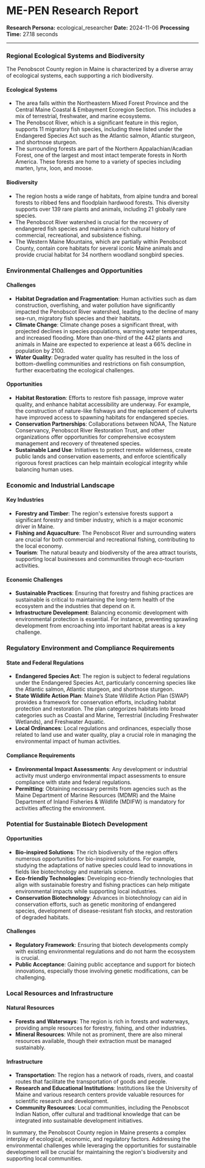# ME-PEN Research Report

**Research Persona:** ecological_researcher
**Date:** 2024-11-06
**Processing Time:** 27.18 seconds

---

### Regional Ecological Systems and Biodiversity

The Penobscot County region in Maine is characterized by a diverse array of ecological systems, each supporting a rich biodiversity.

#### Ecological Systems
- The area falls within the Northeastern Mixed Forest Province and the Central Maine Coastal & Embayment Ecoregion Section. This includes a mix of terrestrial, freshwater, and marine ecosystems.
- The Penobscot River, which is a significant feature in this region, supports 11 migratory fish species, including three listed under the Endangered Species Act such as the Atlantic salmon, Atlantic sturgeon, and shortnose sturgeon.
- The surrounding forests are part of the Northern Appalachian/Acadian Forest, one of the largest and most intact temperate forests in North America. These forests are home to a variety of species including marten, lynx, loon, and moose.

#### Biodiversity
- The region hosts a wide range of habitats, from alpine tundra and boreal forests to ribbed fens and floodplain hardwood forests. This diversity supports over 139 rare plants and animals, including 21 globally rare species.
- The Penobscot River watershed is crucial for the recovery of endangered fish species and maintains a rich cultural history of commercial, recreational, and subsistence fishing.
- The Western Maine Mountains, which are partially within Penobscot County, contain core habitats for several iconic Maine animals and provide crucial habitat for 34 northern woodland songbird species.

### Environmental Challenges and Opportunities

#### Challenges
- **Habitat Degradation and Fragmentation**: Human activities such as dam construction, overfishing, and water pollution have significantly impacted the Penobscot River watershed, leading to the decline of many sea-run, migratory fish species and their habitats.
- **Climate Change**: Climate change poses a significant threat, with projected declines in species populations, warming water temperatures, and increased flooding. More than one-third of the 442 plants and animals in Maine are expected to experience at least a 66% decline in population by 2100.
- **Water Quality**: Degraded water quality has resulted in the loss of bottom-dwelling communities and restrictions on fish consumption, further exacerbating the ecological challenges.

#### Opportunities
- **Habitat Restoration**: Efforts to restore fish passage, improve water quality, and enhance habitat accessibility are underway. For example, the construction of nature-like fishways and the replacement of culverts have improved access to spawning habitats for endangered species.
- **Conservation Partnerships**: Collaborations between NOAA, The Nature Conservancy, Penobscot River Restoration Trust, and other organizations offer opportunities for comprehensive ecosystem management and recovery of threatened species.
- **Sustainable Land Use**: Initiatives to protect remote wilderness, create public lands and conservation easements, and enforce scientifically rigorous forest practices can help maintain ecological integrity while balancing human uses.

### Economic and Industrial Landscape

#### Key Industries
- **Forestry and Timber**: The region's extensive forests support a significant forestry and timber industry, which is a major economic driver in Maine.
- **Fishing and Aquaculture**: The Penobscot River and surrounding waters are crucial for both commercial and recreational fishing, contributing to the local economy.
- **Tourism**: The natural beauty and biodiversity of the area attract tourists, supporting local businesses and communities through eco-tourism activities.

#### Economic Challenges
- **Sustainable Practices**: Ensuring that forestry and fishing practices are sustainable is critical to maintaining the long-term health of the ecosystem and the industries that depend on it.
- **Infrastructure Development**: Balancing economic development with environmental protection is essential. For instance, preventing sprawling development from encroaching into important habitat areas is a key challenge.

### Regulatory Environment and Compliance Requirements

#### State and Federal Regulations
- **Endangered Species Act**: The region is subject to federal regulations under the Endangered Species Act, particularly concerning species like the Atlantic salmon, Atlantic sturgeon, and shortnose sturgeon.
- **State Wildlife Action Plan**: Maine’s State Wildlife Action Plan (SWAP) provides a framework for conservation efforts, including habitat protection and restoration. The plan categorizes habitats into broad categories such as Coastal and Marine, Terrestrial (including Freshwater Wetlands), and Freshwater Aquatic.
- **Local Ordinances**: Local regulations and ordinances, especially those related to land use and water quality, play a crucial role in managing the environmental impact of human activities.

#### Compliance Requirements
- **Environmental Impact Assessments**: Any development or industrial activity must undergo environmental impact assessments to ensure compliance with state and federal regulations.
- **Permitting**: Obtaining necessary permits from agencies such as the Maine Department of Marine Resources (MDMR) and the Maine Department of Inland Fisheries & Wildlife (MDIFW) is mandatory for activities affecting the environment.

### Potential for Sustainable Biotech Development

#### Opportunities
- **Bio-inspired Solutions**: The rich biodiversity of the region offers numerous opportunities for bio-inspired solutions. For example, studying the adaptations of native species could lead to innovations in fields like biotechnology and materials science.
- **Eco-friendly Technologies**: Developing eco-friendly technologies that align with sustainable forestry and fishing practices can help mitigate environmental impacts while supporting local industries.
- **Conservation Biotechnology**: Advances in biotechnology can aid in conservation efforts, such as genetic monitoring of endangered species, development of disease-resistant fish stocks, and restoration of degraded habitats.

#### Challenges
- **Regulatory Framework**: Ensuring that biotech developments comply with existing environmental regulations and do not harm the ecosystem is crucial.
- **Public Acceptance**: Gaining public acceptance and support for biotech innovations, especially those involving genetic modifications, can be challenging.

### Local Resources and Infrastructure

#### Natural Resources
- **Forests and Waterways**: The region is rich in forests and waterways, providing ample resources for forestry, fishing, and other industries.
- **Mineral Resources**: While not as prominent, there are also mineral resources available, though their extraction must be managed sustainably.

#### Infrastructure
- **Transportation**: The region has a network of roads, rivers, and coastal routes that facilitate the transportation of goods and people.
- **Research and Educational Institutions**: Institutions like the University of Maine and various research centers provide valuable resources for scientific research and development.
- **Community Resources**: Local communities, including the Penobscot Indian Nation, offer cultural and traditional knowledge that can be integrated into sustainable development initiatives.

In summary, the Penobscot County region in Maine presents a complex interplay of ecological, economic, and regulatory factors. Addressing the environmental challenges while leveraging the opportunities for sustainable development will be crucial for maintaining the region's biodiversity and supporting local communities.